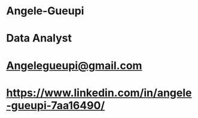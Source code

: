 # Angele-Gueupi 
# Data Analyst
# Angelegueupi@gmail.com
# https://www.linkedin.com/in/angele-gueupi-7aa16490/
